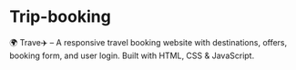 # Trip-booking
🌍 Trave✈️ – A responsive travel booking website with destinations, offers, booking form, and user login. Built with HTML, CSS &amp; JavaScript.
